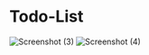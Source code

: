 # Todo-List
![Screenshot (3)](https://user-images.githubusercontent.com/118586185/229332429-d4e62439-4e61-4157-85e5-ed4573eb6c4d.png)
![Screenshot (4)](https://user-images.githubusercontent.com/118586185/229332433-ec842a8e-89f0-4367-880f-da4fbb7e1c9b.png)
